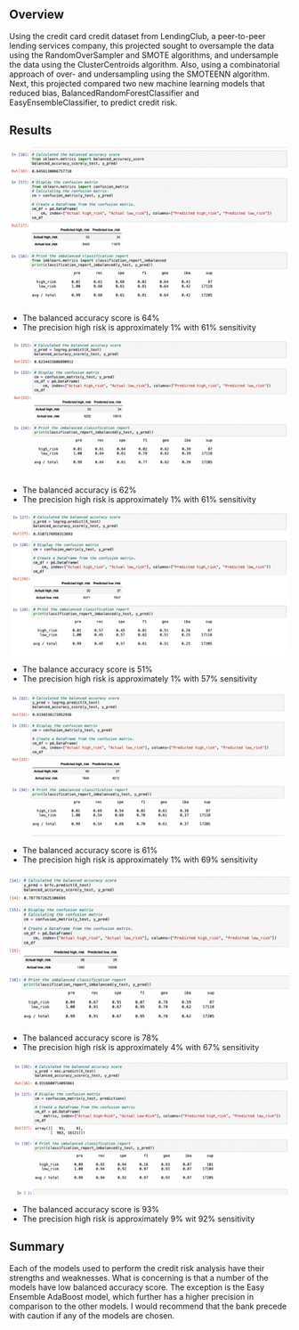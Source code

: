 ## Overview
Using the credit card credit dataset from LendingClub, a peer-to-peer lending services company, this projected sought to oversample the data using the RandomOverSampler and SMOTE algorithms, and undersample the data using the ClusterCentroids algorithm. Also, using a combinatorial approach of over- and undersampling using the SMOTEENN algorithm. Next, this projected compared two new machine learning models that reduced bias, BalancedRandomForestClassifier and EasyEnsembleClassifier, to predict credit risk.

## Results

![Naive_Random_Oversampling](https://github.com/doloresbryant83/Credit_Risk_Analysis/blob/main/Naive_Random_Oversampling.png)

- The balanced accuracy score is 64%
- The precision high risk is approximately 1% with 61% sensitivity

![SMOTE_Oversampling](https://github.com/doloresbryant83/Credit_Risk_Analysis/blob/main/SMOTE_Oversampling.png)

- The balanced accuracy is 62%
- The precision high risk is approximately 1% with 61% sensitivity

![Undersampling](https://github.com/doloresbryant83/Credit_Risk_Analysis/blob/main/Undersampling.png)

- The balance accuracy score is 51%
- The precision high risk is approximately 1% with 57% sensitivity

![Combo_Over_Under](https://github.com/doloresbryant83/Credit_Risk_Analysis/blob/main/Combo_Over_Under.png)

- The balanced accuracy score is 61% 
- The precision high risk is approximately 1% with 69% sensitivity

![Balanced_Random_Forest](https://github.com/doloresbryant83/Credit_Risk_Analysis/blob/main/Balanced_Random_Forest.png)

- The balanced accuracy score is 78%
- The precision high risk is approximately 4% with 67% sensitivity

![Easy_Ensemble_AdaBoost](https://github.com/doloresbryant83/Credit_Risk_Analysis/blob/main/Easy_Ensemble_AdaBoost.png)

- The balanced accuracy score is 93%
- The precision high risk is approximately 9% wit 92% sensitivity 

## Summary

Each of the models used to perform the credit risk analysis have their strengths and weaknesses.  What is concerning is that a number of the models have low balanced accuracy score.  The exception is the Easy Ensemble AdaBoost model, which further has a higher precision in comparison to the other models.  I would recommend that the bank precede with caution if any of the models are chosen.